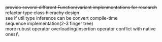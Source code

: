 ~~provide several different Function/variant implenmentations for research~~\
~~refactor type class hierachy design~~\
see if util type inference can be convert compile-time\
sequence implementation(2-3 finger tree)\
more rubust operator overloading(insertion operator conflict with native ones)\